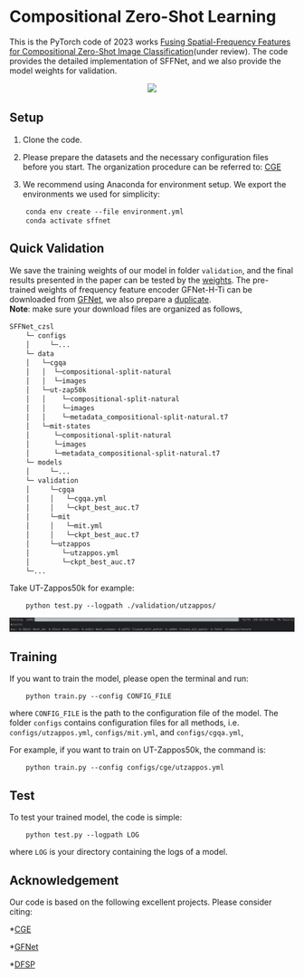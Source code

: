 
# Compositional Zero-Shot Learning
This is the PyTorch code of 2023 works [Fusing Spatial-Frequency Features for Compositional Zero-Shot Image Classification](https://)(under review). 
The code provides the detailed implementation of SFFNet, and we also provide the model weights for validation.

<p align="center">
  <img src="utils/final_arch.png" />
</p>

## Setup
1. Clone the code. 

2. Please prepare the datasets and the necessary configuration files before you start. The organization procedure can be referred to: [CGE](https://github.com/ExplainableML/czsl)

3. We recommend using Anaconda for environment setup. We export the environments we used for simplicity:

```
    conda env create --file environment.yml
    conda activate sffnet
```

## Quick Validation

We save the training weights of our model in folder `validation`, and the final results
presented in the paper can be tested by the [weights](https://drive.google.com/drive/folders/1FLUavllgIZupk5rSVl_wabz4iWDLE330?usp=drive_link).
The pre-trained weights of frequency feature encoder GFNet-H-Ti
can be downloaded from [GFNet](https://github.com/raoyongming/GFNet), 
we also prepare a [duplicate](https://drive.google.com/file/d/1sPeKcn0QoANiyaxvBVBTYGgwuuFXAsmE/view?usp=drive_link).  
**Note**: make sure your download files are organized as follows,
```
SFFNet_czsl
    └─ configs
    │     └─... 
    └─ data  
    │   └─cgqa
    │   │  └─compositional-split-natural
    │   │  └─images
    │   └─ut-zap50k
    │   │    └─compositional-split-natural
    │   │    └─images
    │   │    └─metadata_compositional-split-natural.t7
    │   └─mit-states
    │      └─compositional-split-natural
    │      └─images
    │      └─metadata_compositional-split-natural.t7
    └─ models
    │     └─... 
    └─ validation
    │     └─cgqa
    │     │   └─cgqa.yml
    │     │   └─ckpt_best_auc.t7
    │     └─mit
    │     │   └─mit.yml
    │     │   └─ckpt_best_auc.t7
    │     └─utzappos
    │        └─utzappos.yml
    │        └─ckpt_best_auc.t7   
    └─...           
``` 
Take UT-Zappos50k for example:

```
    python test.py --logpath ./validation/utzappos/
```
<p align="center">
  <img src="utils/short_cut.png" />
</p>

## Training
If you want to train the model, please open the terminal and run:

```
    python train.py --config CONFIG_FILE
```
where `CONFIG_FILE` is the path to the configuration file of the model. 
The folder `configs` contains configuration files for all methods,
i.e. `configs/utzappos.yml`, `configs/mit.yml`, and `configs/cgqa.yml`,

For example, if you want to train on UT-Zappos50k, the command is:
```
    python train.py --config configs/cge/utzappos.yml
```

## Test

To test your trained model, the code is simple:
```
    python test.py --logpath LOG
```
where `LOG` is your directory containing the logs of a model.


## Acknowledgement
Our code is based on the following excellent projects. Please consider citing:
  
*[CGE](https://github.com/ExplainableML/czsl)
  
*[GFNet](https://github.com/raoyongming/GFNet)
  
*[DFSP](https://github.com/Forest-art/DFSP)
